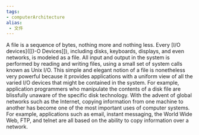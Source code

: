 ```yaml
---
tags:
- computerArchitecture 
alias:
 - 文件
---
```

A file is a sequence of bytes, nothing more and nothing less. Every [I/O devices]([[I-O Devices]]), including disks, keyboards, displays, and even networks, is modeled as a file. All input and output in the system is performed by reading and writing files, using a small set of system calls known as Unix I/O.
This simple and elegant notion of a file is nonetheless very powerful because it provides applications with a uniform view of all the varied I/O devices that might be contained in the system. For example, application programmers who manipulate the contents of a disk file are blissfully unaware of the specific disk technology.
With the advent of global networks such as the Internet, copying information from one machine to another has become one of the most important uses of computer systems. For example, applications such as email, instant messaging, the World Wide Web, FTP, and telnet are all based on the ability to copy information over a network.

